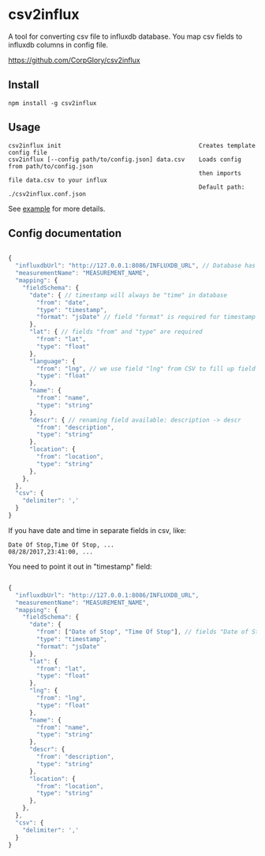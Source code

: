# csv2influx

A tool for converting csv file to influxdb database.
You map csv fields to influxdb columns in config file.

https://github.com/CorpGlory/csv2influx

## Install

```
npm install -g csv2influx
```

## Usage

```
csv2influx init                                       Creates template config file
csv2influx [--config path/to/config.json] data.csv    Loads config from path/to/config.json 
                                                      then imports file data.csv to your influx
                                                      Default path: ./csv2influx.conf.json
```

See [example](example) for more details.

## Config documentation

```javascript

{
  "influxdbUrl": "http://127.0.0.1:8086/INFLUXDB_URL", // Database has to exist
  "measurementName": "MEASUREMENT_NAME",
  "mapping": {
    "fieldSchema": {
      "date": { // timestamp will always be "time" in database
        "from": "date",
        "type": "timestamp",
        "format": "jsDate" // field "format" is required for timestamp
      },
      "lat": { // fields "from" and "type" are required
        "from": "lat",
        "type": "float"
      },
      "language": { 
        "from": "lng", // we use field "lng" from CSV to fill up field "language" in DB
        "type": "float"
      },
      "name": {
        "from": "name",
        "type": "string"
      },
      "descr": { // renaming field available: description -> descr
        "from": "description", 
        "type": "string"
      },
      "location": {
        "from": "location",
        "type": "string"
      },
    },
  },
  "csv": {
    "delimiter": ','
  }
}

```

If you have date and time in separate fields in csv, like:
```
Date Of Stop,Time Of Stop, ...
08/28/2017,23:41:00, ...
```

You need to point it out in "timestamp" field:
```javascript

{
  "influxdbUrl": "http://127.0.0.1:8086/INFLUXDB_URL",
  "measurementName": "MEASUREMENT_NAME",
  "mapping": {
    "fieldSchema": {
      "date": {
        "from": ["Date of Stop", "Time Of Stop"], // fields "Date of Stop" and "Time of Stop" will be concatenated to create timestamp
        "type": "timestamp",
        "format": "jsDate"
      },
      "lat": {
        "from": "lat",
        "type": "float"
      },
      "lng": {
        "from": "lng",
        "type": "float"
      },
      "name": {
        "from": "name",
        "type": "string"
      },
      "descr": {
        "from": "description", 
        "type": "string"
      },
      "location": {
        "from": "location",
        "type": "string"
      },
    },
  },
  "csv": {
    "delimiter": ','
  }
}

```

